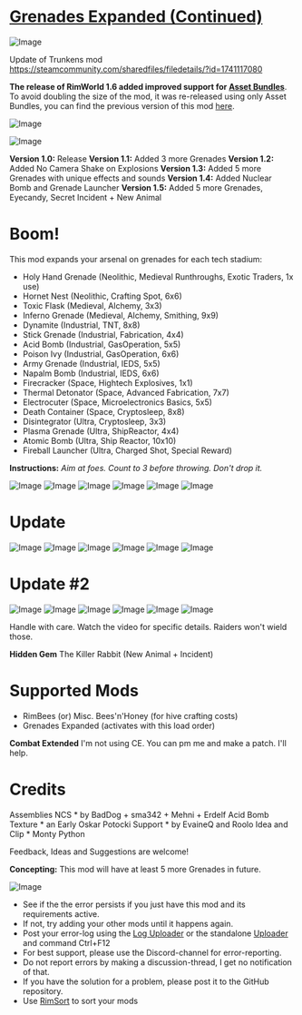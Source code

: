 # [Grenades Expanded (Continued)]()

![Image](https://i.imgur.com/buuPQel.png)

Update of Trunkens mod
https://steamcommunity.com/sharedfiles/filedetails/?id=1741117080

**The release of RimWorld 1.6 added improved support for [Asset Bundles](https://github.com/emipa606/AssetBuilder/blob/main/README.md)**.
To avoid doubling the size of the mod, it was re-released using only Asset Bundles, you can find the previous version of this mod [here](https://steamcommunity.com/sharedfiles/filedetails/?id=2096338681).

![Image](https://i.imgur.com/pufA0kM.png)
	
![Image](https://i.imgur.com/Z4GOv8H.png)

**Version 1.0:** Release
**Version 1.1:** Added 3 more Grenades
**Version 1.2:** Added No Camera Shake on Explosions
**Version 1.3:** Added 5 more Grenades with unique effects and sounds
**Version 1.4:** Added Nuclear Bomb and Grenade Launcher
**Version 1.5:** Added 5 more Grenades, Eyecandy, Secret Incident + New Animal

# Boom!

This mod expands your arsenal on grenades for each tech stadium:

 - Holy Hand Grenade (Neolithic, Medieval Runthroughs, Exotic Traders, 1x use)
 - Hornet Nest (Neolithic, Crafting Spot, 6x6)
 - Toxic Flask (Medieval, Alchemy, 3x3)
 - Inferno Grenade (Medieval, Alchemy, Smithing, 9x9)
 - Dynamite (Industrial, TNT, 8x8)
 - Stick Grenade (Industrial, Fabrication, 4x4)
 - Acid Bomb (Industrial, GasOperation, 5x5) 
 - Poison Ivy (Industrial, GasOperation, 6x6)
 - Army Grenade (Industrial, IEDS, 5x5)
 - Napalm Bomb (Industrial, IEDS, 6x6)
 - Firecracker (Space, Hightech Explosives, 1x1)
 - Thermal Detonator (Space, Advanced Fabrication, 7x7)
 - Electrocuter (Space, Microelectronics Basics, 5x5)
 - Death Container (Space, Cryptosleep, 8x8)
 - Disintegrator (Ultra, Cryptosleep, 3x3)
 - Plasma Grenade (Ultra, ShipReactor, 4x4)
 - Atomic Bomb (Ultra, Ship Reactor, 10x10)
 - Fireball Launcher (Ultra, Charged Shot, Special Reward)
 
**Instructions:**  *Aim at foes. Count to 3 before throwing. Don't drop it.*

![Image](https://i.ibb.co/VNMkQCV/Grenade-Armageddon.png) ![Image](https://i.ibb.co/chzx7Ck/Grenade-Inferno.png) ![Image](https://i.ibb.co/sWmmYF1/Grenade-Detonator.png) ![Image](https://i.ibb.co/tb8WnJL/Grenade-Dynamite.png) ![Image](https://i.ibb.co/CKP3y1c/Grenade-Stick.png) ![Image](https://i.ibb.co/R0mtsSp/Grenade11-Firecracker.png)    

# Update


![Image](https://i.ibb.co/8PJrJRq/Grenade-Toxic.png) ![Image](https://i.ibb.co/9Hb96Nk/Grenade-Poison.png) ![Image](https://i.ibb.co/ydhyjp7/Proj-Grenade-Acid.png) ![Image](https://i.ibb.co/CMbFWf1/Grenade-Nest.png) ![Image](https://i.ibb.co/4KNd5Fd/Grenade-Stasis.png) ![Image](https://i.ibb.co/VJnr2qt/Grenade-Atomic-Bomb.png)

# Update #2


![Image](https://i.ibb.co/7bq5F6W/Grenade-Death.png) ![Image](https://i.ibb.co/RjRcWLV/Grenade-Napalm.png) ![Image](https://i.ibb.co/S00S849/Grenade-Stasis.png) ![Image](https://i.ibb.co/CVXfxFK/Grenade-Army.png) ![Image](https://i.ibb.co/sm5BYzG/Grenade-Crumble.png) ![Image](https://i.ibb.co/bWwLv3v/Fireball-Cannon.png)

Handle with care. Watch the video for specific details. Raiders won't wield those.

**Hidden Gem**
The Killer Rabbit (New Animal + Incident)

# Supported Mods

 - RimBees (or) Misc. Bees'n'Honey (for hive crafting costs)
 - Grenades Expanded (activates with this load order)

**Combat Extended**
I'm not using CE. You can pm me and make a patch. I'll help.

# Credits

Assemblies NCS * by BadDog + sma342 + Mehni + Erdelf
Acid Bomb Texture * an Early Oskar Potocki
Support * by EvaineQ and Roolo
Idea and Clip * Monty Python

Feedback, Ideas and Suggestions are welcome!

**Concepting:** This mod will have at least 5 more Grenades in future.

![Image](https://i.imgur.com/PwoNOj4.png)



-  See if the the error persists if you just have this mod and its requirements active.
-  If not, try adding your other mods until it happens again.
-  Post your error-log using the [Log Uploader](https://steamcommunity.com/sharedfiles/filedetails/?id=2873415404) or the standalone [Uploader](https://steamcommunity.com/sharedfiles/filedetails/?id=2873415404) and command Ctrl+F12
-  For best support, please use the Discord-channel for error-reporting.
-  Do not report errors by making a discussion-thread, I get no notification of that.
-  If you have the solution for a problem, please post it to the GitHub repository.
-  Use [RimSort](https://github.com/RimSort/RimSort/releases/latest) to sort your mods


